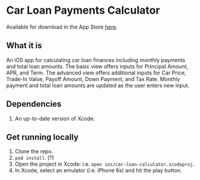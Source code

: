 # Car Loan Payments Calculator
Available for download in the App Store [here](https://itunes.apple.com/us/app/car-loan-payments-calculator/id1152224771).

## What it is
An iOS app for calculating car loan finances including monthly payments and total loan amounts.
The basic view offers inputs for Principal Amount, APR, and Term.
The advanced view offers additional inputs for Car Price, Trade-In Value, Payoff Amount, Down Payment, and Tax Rate.
Monthly payment and total loan amounts are updated as the user enters new input.

## Dependencies
1. An up-to-date version of Xcode.

## Get running locally

1. Clone the repo.
2. `pod install`. (?)
3. Open the project in Xcode: i.e. `open ios/car-loan-calculator.xcodeproj`.
4. In Xcode, select an emulator (i.e. iPhone 6s) and hit the play button.